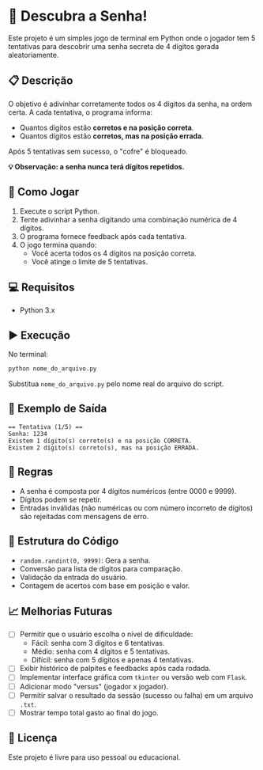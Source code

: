 # 🔐 Descubra a Senha!

Este projeto é um simples jogo de terminal em Python onde o jogador tem 5 tentativas para descobrir uma senha secreta de 4 dígitos gerada aleatoriamente.

## 📋 Descrição

O objetivo é adivinhar corretamente todos os 4 dígitos da senha, na ordem certa. A cada tentativa, o programa informa:

- Quantos dígitos estão **corretos e na posição correta**.
- Quantos dígitos estão **corretos, mas na posição errada**.

Após 5 tentativas sem sucesso, o "cofre" é bloqueado.

**💡 Observação: a senha nunca terá dígitos repetidos.** 

## 🚀 Como Jogar

1. Execute o script Python.
2. Tente adivinhar a senha digitando uma combinação numérica de 4 dígitos.
3. O programa fornece feedback após cada tentativa.
4. O jogo termina quando:
   - Você acerta todos os 4 dígitos na posição correta.
   - Você atinge o limite de 5 tentativas.

## 💻 Requisitos

- Python 3.x

## ▶️ Execução

No terminal:

```bash
python nome_do_arquivo.py
```

Substitua `nome_do_arquivo.py` pelo nome real do arquivo do script.

## 🧠 Exemplo de Saída

```text
== Tentativa (1/5) ==
Senha: 1234
Existem 1 dígito(s) correto(s) e na posição CORRETA.
Existem 2 dígito(s) correto(s), mas na posição ERRADA.
```

## 📌 Regras

- A senha é composta por 4 dígitos numéricos (entre 0000 e 9999).
- Dígitos podem se repetir.
- Entradas inválidas (não numéricas ou com número incorreto de dígitos) são rejeitadas com mensagens de erro.

## 📂 Estrutura do Código

- `random.randint(0, 9999)`: Gera a senha.
- Conversão para lista de dígitos para comparação.
- Validação da entrada do usuário.
- Contagem de acertos com base em posição e valor.

## 📈 Melhorias Futuras

- [ ] Permitir que o usuário escolha o nível de dificuldade:
  - Fácil: senha com 3 dígitos e 6 tentativas.
  - Médio: senha com 4 dígitos e 5 tentativas.
  - Difícil: senha com 5 dígitos e apenas 4 tentativas.
- [ ] Exibir histórico de palpites e feedbacks após cada rodada.
- [ ] Implementar interface gráfica com `tkinter` ou versão web com `Flask`.
- [ ] Adicionar modo "versus" (jogador x jogador).
- [ ] Permitir salvar o resultado da sessão (sucesso ou falha) em um arquivo `.txt`.
- [ ] Mostrar tempo total gasto ao final do jogo.

## 📄 Licença

Este projeto é livre para uso pessoal ou educacional.